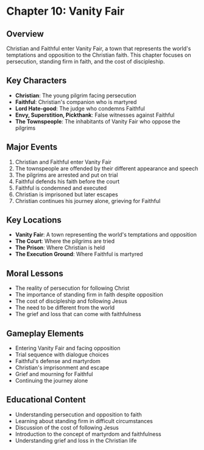 # Chapter 10: Vanity Fair

## Overview
Christian and Faithful enter Vanity Fair, a town that represents the world's temptations and opposition to the Christian faith. This chapter focuses on persecution, standing firm in faith, and the cost of discipleship.

## Key Characters
- **Christian**: The young pilgrim facing persecution
- **Faithful**: Christian's companion who is martyred
- **Lord Hate-good**: The judge who condemns Faithful
- **Envy, Superstition, Pickthank**: False witnesses against Faithful
- **The Townspeople**: The inhabitants of Vanity Fair who oppose the pilgrims

## Major Events
1. Christian and Faithful enter Vanity Fair
2. The townspeople are offended by their different appearance and speech
3. The pilgrims are arrested and put on trial
4. Faithful defends his faith before the court
5. Faithful is condemned and executed
6. Christian is imprisoned but later escapes
7. Christian continues his journey alone, grieving for Faithful

## Key Locations
- **Vanity Fair**: A town representing the world's temptations and opposition
- **The Court**: Where the pilgrims are tried
- **The Prison**: Where Christian is held
- **The Execution Ground**: Where Faithful is martyred

## Moral Lessons
- The reality of persecution for following Christ
- The importance of standing firm in faith despite opposition
- The cost of discipleship and following Jesus
- The need to be different from the world
- The grief and loss that can come with faithfulness

## Gameplay Elements
- Entering Vanity Fair and facing opposition
- Trial sequence with dialogue choices
- Faithful's defense and martyrdom
- Christian's imprisonment and escape
- Grief and mourning for Faithful
- Continuing the journey alone

## Educational Content
- Understanding persecution and opposition to faith
- Learning about standing firm in difficult circumstances
- Discussion of the cost of following Jesus
- Introduction to the concept of martyrdom and faithfulness
- Understanding grief and loss in the Christian life 